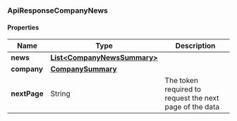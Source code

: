 
[//]: # (CLASS:ApiResponseCompanyNews)

[//]: # (KIND:object)

### ApiResponseCompanyNews

#### Properties

[//]: # (START_DEFINITION)

Name | Type | Description
------------ | ------------- | -------------
**news** | [**List&lt;CompanyNewsSummary&gt;**](CompanyNewsSummary.md) |  &nbsp;
**company** | [**CompanySummary**](CompanySummary.md) |  &nbsp;
**nextPage** | String | The token required to request the next page of the data &nbsp;

[//]: # (END_DEFINITION)


[//]: # (CONTAINED_CLASS:CompanyNewsSummary)


[//]: # (CONTAINED_CLASS:CompanySummary)






